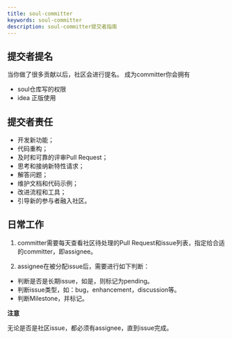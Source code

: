 ```yaml
---
title: soul-committer
keywords: soul-committer
description: soul-committer提交者指南
---
```


## 提交者提名

当你做了很多贡献以后，社区会进行提名。
成为committer你会拥有

* soul仓库写的权限
* idea 正版使用

## 提交者责任

 - 开发新功能；
 - 代码重构；
 - 及时和可靠的评审Pull Request；
 - 思考和接纳新特性请求；
 - 解答问题；
 - 维护文档和代码示例；
 - 改进流程和工具；
 - 引导新的参与者融入社区。

## 日常工作

1. committer需要每天查看社区待处理的Pull Request和issue列表，指定给合适的committer，即assignee。

2. assignee在被分配issue后，需要进行如下判断：

 - 判断是否是长期issue，如是，则标记为pending。
 - 判断issue类型，如：bug，enhancement，discussion等。
 - 判断Milestone，并标记。

**注意**

无论是否是社区issue，都必须有assignee，直到issue完成。
